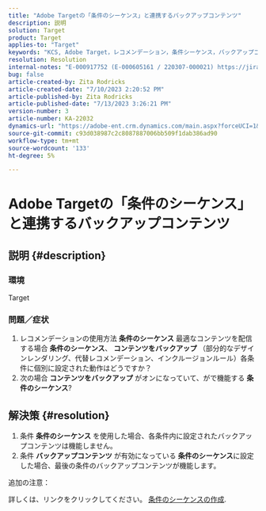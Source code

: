 ```yaml
---
title: "Adobe Targetの「条件のシーケンス」と連携するバックアップコンテンツ"
description: 説明
solution: Target
product: Target
applies-to: "Target"
keywords: "KCS, Adobe Target，レコメンデーション，条件シーケンス，バックアップコンテンツ"
resolution: Resolution
internal-notes: "E-000917752 (E-000605161 / 220307-000021) https://jira.corp.adobe.com/browse/RECS-5221 https://jira.corp.adobe.com/browse/RECS-5395"
bug: false
article-created-by: Zita Rodricks
article-created-date: "7/10/2023 2:20:52 PM"
article-published-by: Zita Rodricks
article-published-date: "7/13/2023 3:26:21 PM"
version-number: 3
article-number: KA-22032
dynamics-url: "https://adobe-ent.crm.dynamics.com/main.aspx?forceUCI=1&pagetype=entityrecord&etn=knowledgearticle&id=39d227f4-2c1f-ee11-9cbe-6045bd006c82"
source-git-commit: c93d038987c2c8087887006bb509f1dab386ad90
workflow-type: tm+mt
source-wordcount: '133'
ht-degree: 5%

---
```


# Adobe Targetの「条件のシーケンス」と連携するバックアップコンテンツ

## 説明 {#description}


### 環境

Target

### 問題／症状

1. レコメンデーションの使用方法 <b>条件のシーケンス</b> 最適なコンテンツを配信する場合 <b>条件のシーケンス</b>、 <b>コンテンツをバックアップ</b> （部分的なデザインレンダリング、代替レコメンデーション、インクルージョンルール）各条件に個別に設定された動作はどうですか？
2. 次の場合 <b>コンテンツをバックアップ</b> がオンになっていて、がで機能する <b>条件のシーケンス</b>?



## 解決策 {#resolution}


1. 条件 <b>条件のシーケンス</b> を使用した場合、各条件内に設定されたバックアップコンテンツは機能しません。
2. 条件 <b>バックアップコンテンツ</b> が有効になっている <b>条件のシーケンス</b>に設定した場合、最後の条件のバックアップコンテンツが機能します。


追加の注意：

詳しくは、リンクをクリックしてください。 [条件のシーケンスの作成](https://experienceleague.adobe.com/docs/target/using/recommendations/criteria/create-criteria-sequence.html).

